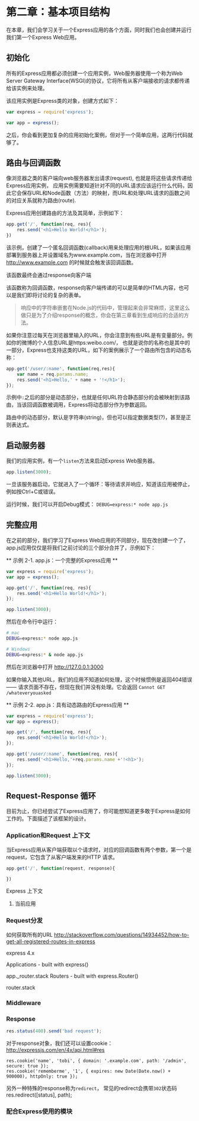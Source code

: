 # 第二章：基本项目结构

在本章，我们会学习关于一个Express应用的各个方面，同时我们也会创建并运行我们第一个Express Web应用。

## 初始化
所有的Express应用都必须创建一个应用实例，Web服务器使用一个称为Web Server Gateway Interface(WSGI)的协议，它将所有从客户端接收的请求都传递给该实例来处理。

该应用实例是Express类的对象，创建方式如下：

```js
var express = require('express');

var app = express();
```

之后，你会看到更加复杂的应用初始化案例，但对于一个简单应用，这两行代码就够了。


## 路由与回调函数
像浏览器之类的客户端向web服务器发出请求(request), 也就是将这些请求传递给Express应用实例， 应用实例需要知道针对不同的URL请求应该运行什么代码，因此它会保存URL和Node函数（方法）的映射，而URL和处理URL请求的函数之间的对应关系就称为路由(route).

Express应用创建路由的方法及其简单，示例如下：

```js
app.get('/', function(req, res){
    res.send('<h1>Hello World!</h1>');
})
```

该示例，创建了一个匿名回调函数(callback)用来处理应用的根URL，如果该应用部署到服务器上并设置域名为www.example.com，当在浏览器中打开 http://www.example.com 的时候就会触发该回调函数。

该函数最终会通过response向客户端

该函数称为回调函数，response向客户端传递的可以是简单的HTML内容，也可以是我们即将讨论的复杂的表单。

> 响应中的字符串嵌套在Node.js的代码中，管理起来会非常麻烦，这里这么做只是为了介绍response的概念，你会在第三章看到生成响应的合适的方法。

如果你注意过每天在浏览器里输入的URL，你会注意到有些URL是有变量部分。例如你的微博的个人信息URL是https:weibo.com/<your-name>， 也就是说你的名称也是其中的一部分，Express也支持这类的URL，如下的案例展示了一个路由所包含的动态名称：

```js
app.get('/user/:name', function(req,res){
	var name = req.params.name;
	res.send('<h1>Hello,' + name + '!</h1>');
});
```

示例中`:`之后的部分是动态部分，也就是任何URL符合静态部分的会被映射到该路由，当该回调函数被调用，Express将动态部分作为参数返回。

路由中的动态部分，默认是字符串(string)，但也可以指定数据类型(?)，甚至是正则表达式。

## 启动服务器
我们的应用实例，有一个`listen`方法来启动Express Web服务器。

```js
app.listen(3000);
```

一旦该服务器启动，它就进入了一个循环：等待请求并响应，知道该应用被停止，例如按Ctrl+C或错误。

运行时候，我们可以开启Debug模式：
`DEBUG=express:* node app.js`

## 完整应用
在之前的部分，我们学习了Express Web应用的不同部分，现在改创建一个了，app.js应用仅仅是将我们之前讨论的三个部分合并了，示例如下：

** 示例 2-1. app.js：一个完整的Express应用 **

```js
var express = require('express');
var app = express();

app.get('/', function(req, res){
    res.send('<h1>Hello World!</h1>');
});

app.listen(3000);
```

然后在命令行中运行：
```bash
# mac
DEBUG=express:* node app.js

# Windows
DEBUG=express:* & node app.js
```


然后在浏览器中打开 http://127.0.0.1:3000

如果你输入其他URL，我们的应用不知道如何处理，这个时候惯例是返回404错误 —— 请求页面不存在，但现在我们并没有处理。它会返回 `Cannot GET /whateveryouasked `

** 示例 2-2. app.js：具有动态路由的Express应用 **

```js
var express = require('express');
var app = express();

app.get('/', function(req, res){
    res.send('<h1>Hello World!</h1>');
});

app.get('/user/:name', function(req, res){
    res.send('<h1>Hello,'+req.params.name +'!<h1>');
});

app.listen(3000);
```

## Request-Response 循环
目前为止，你已经尝试了Express应用了，你可能想知道更多敢于Express是如何工作的。下面描述了该框架的设计。

### Application和Request 上下文
当Express应用从客户端获取以个请求时，对应的回调函数有两个参数，第一个是request，它包含了从客户端发来的HTTP 请求。

```js
app.get('/', function(request, response){

})
```

Express 上下文
1. 当前应用

### Request分发
如何获取所有的URL
http://stackoverflow.com/questions/14934452/how-to-get-all-registered-routes-in-express


express 4.x

Applications - built with express()

app._router.stack
Routers - built with express.Router()

router.stack

### Middleware

### Response

```js
res.status(400).send('bad request');
```

对于response对象，我们还可以设置cookie：http://expressjs.com/en/4x/api.html#res
```
res.cookie('name', 'tobi', { domain: '.example.com', path: '/admin', secure: true });
res.cookie('rememberme', '1', { expires: new Date(Date.now() + 900000), httpOnly: true });
```

另外一种特殊的response称为`redirect`， 常见的redirect会携带`302`状态码
res.redirect([status], path);

### 配合Express使用的模块

